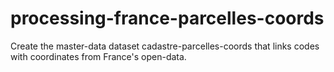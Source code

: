 # processing-france-parcelles-coords
Create the master-data dataset cadastre-parcelles-coords that links codes with coordinates from France's open-data.
